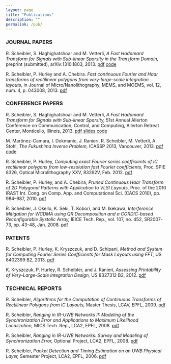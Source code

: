 ```yaml
---
layout: page
title: "Publications"
description: ""
permalink: /pub/
---
```


### JOURNAL PAPERS

R. Scheibler, S. Haghighatshoar and M. Vetterli, _A Fast Hadamard Transform for Signals with Sub-linear Sparsity in the Transform Domain,_ preprint (submitted), arXiv:1310.1803, 2013.
[pdf](http://arxiv.org/pdf/1310.1803v2)
[code](http://lcav.github.io/SparseFHT/)

R. Scheibler, P. Hurley and A. Chebira. _Fast continuous Fourier and Haar transforms of rectilinear polygons from very-large-scale integration layouts,_ in Journal of Micro/Nanolithography, MEMS, and MOEMS, vol. 12, num. 4, p. 043008, 2013. 
[pdf](http://infoscience.epfl.ch/record/192799/files/journal_2013_spie_litho.pdf?version=1)

### CONFERENCE PAPERS

R. Scheibler, S. Haghighatshoar and M. Vetterli, _A Fast Hadamard Transform for Signals with Sub-linear Sparsity,_ 51st Annual Allerton Conference on Communication, Control, and Computing, Allerton Retreat Center, Monticello, Illinois, 2013.
[pdf](content/pdf/conf_2013_allerton.pdf) 
[slides](content/pdf/conf_2013_allerton_slides.pdf) 
[code](http://lcav.github.io/SparseFHT/)

M. Martinez-Camara, I. Dokmanic, J. Ranieri, R. Scheibler, M. Vetterli, A. Stohl, _The Fukushima Inverse Problem,_ ICASSP 2013, Vancouver, 2013.
[pdf](content/pdf/conf_2013_fukushima.pdf)
[code](http://lcav.github.io/FukushimaInverse-ICASSP2013/)

R. Scheibler, P. Hurley, _Computing exact Fourier series coefficients of IC rectilinear polygons from low-resolution fast Fourier coefficients,_ Proc. SPIE 8326, Optical Microlithography XXV, 83262V, Feb. 2012.
[pdf](content/pdf/conf_2012_exact_CFS.pdf)

R. Scheibler, P. Hurley, and A. Chebira, _Pruned Continuous Haar Transform of 2D Polygonal Patterns with Application to VLSI Layouts,_ Proc. of the 2010 IRAST Int. Cong. on Comp. App. and Computational Sci. (CACS 2010), pp. 984–987, 2010.
[pdf](content/pdf/conf_2010_ibm_pcht_cacs_proc.pdf)

R. Scheibler, J. Okello, K. Seki, T. Kobori, and M. Ikekawa, _Interference Mitigation for WCDMA using QR Decomposition and a CORDIC-based Reconfigurable Systolic Array,_ IEICE Tech. Rep., vol. 107, no. 452, SR2007-73, pp. 43-48, Jan. 2008. 
[pdf](content/pdf/conf_2008_nec_corsa.pdf)

### PATENTS

R. Scheibler, P. Hurley, K. Kryszczuk, and D. Schipani, _Method and System for Computing Fourier Series Coefficients for Mask Layouts using FFT,_ US 8402399 B2, 2013.
[pdf](content/pdf/patent_2013_US8402399B2.pdf)

K. Kryszczuk, P. Hurley, R. Scheibler, and J. Ranieri, _Assessing Printability of Very-Large-Scale Integration Design,_ US 8327312 B2, 2012.
[pdf](content/pdf/patent_2012_US8327312B2.pdf)

### TECHNICAL REPORTS

R. Scheibler, _Algorithms for the Computation of Continuous Transforms of Rectilinear Polygons from IC Layouts,_ Master Thesis, LCAV, EPFL, 2009. 
[pdf](content/pdf/tech_2009_master_thesis.pdf)

R. Scheibler, _Ranging in IR-UWB Networks II: Modeling of the Synchronization Error and Applications to Maximum Likelihood Localization,_ MICS Tech. Rep., LCA2, EPFL, 2008. 
[pdf](content/pdf/tech_2008_mics.pdf)

R. Scheibler, _Ranging in IR-UWB Networks: Survey and Modeling of Synchronization Error,_ Optional Project, LCA2, EPFL, 2008. 
[pdf](content/pdf/tech_2008_epfl_opt_proj_master3.pdf)

R. Scheibler, _Packet Detection and Timing Estimation on an UWB Physical Layer,_ Semester Project, LCA2, EPFL, 2006. 
[pdf](content/pdf/tech_2006_epfl_sem_proj_master2.pdf)

